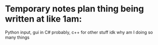 # Temporary notes plan thing being written at like 1am:
Python input, gui in C# probably, c++ for other stuff idk why am I doing so many things
 
